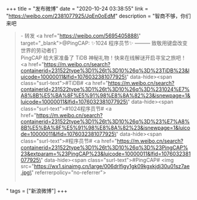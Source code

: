 +++
title = "发布微博"
date = "2020-10-24 03:38:55"
link = "https://weibo.com/2381077925/JqEn0oEdM"
description = "智商不够，你们来吧<br><blockquote> - 转发 <a href=\"https://weibo.com/5695405888\" target=\"_blank\">@PingCAP</a>: ✨1024 程序员节✨  ——— 致敬用键盘改变世界的劳动者们<br>PingCAP 给大家准备了 TiDB 神秘礼物！快来在线解谜开启寻宝之旅吧！<a href=\"https://m.weibo.cn/search?containerid=231522type%3D1%26t%3D10%26q%3D%23TiDB%23&luicode=10000011&lfid=1076032381077925\" data-hide><span class=\"surl-text\">#TiDB#</span></a> <a href=\"https://m.weibo.cn/search?containerid=231522type%3D1%26t%3D10%26q%3D%231024%E7%A8%8B%E5%BA%8F%E5%91%98%E8%8A%82%23&isnewpage=1&luicode=10000011&lfid=1076032381077925\" data-hide><span class=\"surl-text\">#1024程序员节#</span></a> <a href=\"https://m.weibo.cn/search?containerid=231522type%3D1%26t%3D10%26q%3D%23%E7%A8%8B%E5%BA%8F%E5%91%98%E8%8A%82%23&isnewpage=1&luicode=10000011&lfid=1076032381077925\" data-hide><span class=\"surl-text\">#程序员节#</span></a> <a href=\"https://m.weibo.cn/search?containerid=231522type%3D1%26t%3D10%26q%3D%23PingCAP%23&extparam=%23PingCAP%23&luicode=10000011&lfid=1076032381077925\" data-hide><span class=\"surl-text\">#PingCAP#</span></a> <img src=\"https://wx1.sinaimg.cn/large/006drlfigy1gk09kgxkjdj30u01sz7ae.jpg\" referrerpolicy=\"no-referrer\"><br><br></blockquote>"
tags = ["新浪微博"]
+++
